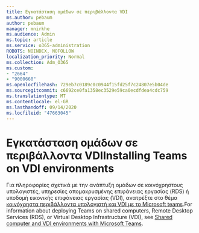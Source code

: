 ```yaml
---
title: Εγκατάσταση ομάδων σε περιβάλλοντα VDI
ms.author: pebaum
author: pebaum
manager: mnirkhe
ms.audience: Admin
ms.topic: article
ms.service: o365-administration
ROBOTS: NOINDEX, NOFOLLOW
localization_priority: Normal
ms.collection: Adm_O365
ms.custom:
- "2664"
- "9000660"
ms.openlocfilehash: 729eb7c0189c0c0944f15fd25f7c24807e5b04de
ms.sourcegitcommit: c6692ce0fa1358ec3529e59ca0ecdfdea4cdc759
ms.translationtype: MT
ms.contentlocale: el-GR
ms.lasthandoff: 09/14/2020
ms.locfileid: "47663045"
---
```

# <a name="installing-teams-on-vdi-environments"></a><span data-ttu-id="2dbc8-102">Εγκατάσταση ομάδων σε περιβάλλοντα VDI</span><span class="sxs-lookup"><span data-stu-id="2dbc8-102">Installing Teams on VDI environments</span></span>

<span data-ttu-id="2dbc8-103">Για πληροφορίες σχετικά με την ανάπτυξη ομάδων σε κοινόχρηστους υπολογιστές, υπηρεσίες απομακρυσμένης επιφάνειας εργασίας (RDS) ή υποδομή εικονικής επιφάνειας εργασίας (VDI), ανατρέξτε στο θέμα [κοινόχρηστα περιβάλλοντα υπολογιστή και VDI με το Microsoft teams](https://docs.microsoft.com/deployoffice/teams-install#shared-computer-and-vdi-environments-with-microsoft-teams).</span><span class="sxs-lookup"><span data-stu-id="2dbc8-103">For information about deploying Teams on shared computers, Remote Desktop Services (RDS), or Virtual Desktop Infrastructure (VDI), see [Shared computer and VDI environments with Microsoft Teams](https://docs.microsoft.com/deployoffice/teams-install#shared-computer-and-vdi-environments-with-microsoft-teams).</span></span>